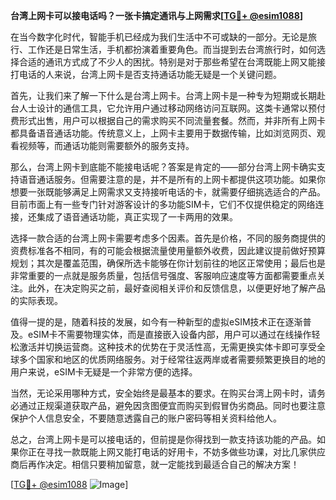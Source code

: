 **台湾上网卡可以接电话吗？一张卡搞定通讯与上网需求[[TG💪+ @esim1088](https://t.me/s/esim1088)]**

在当今数字化时代，智能手机已经成为我们生活中不可或缺的一部分。无论是旅行、工作还是日常生活，手机都扮演着重要角色。而当提到去台湾旅行时，如何选择合适的通讯方式成了不少人的困扰。特别是对于那些希望在台湾既能上网又能接打电话的人来说，台湾上网卡是否支持通话功能无疑是一个关键问题。

首先，让我们来了解一下什么是台湾上网卡。台湾上网卡是一种专为短期或长期赴台人士设计的通信工具，它允许用户通过移动网络访问互联网。这类卡通常以预付费形式出售，用户可以根据自己的需求购买不同流量套餐。然而，并非所有上网卡都具备语音通话功能。传统意义上，上网卡主要用于数据传输，比如浏览网页、观看视频等，而通话功能则需要额外的服务支持。

那么，台湾上网卡到底能不能接电话呢？答案是肯定的——部分台湾上网卡确实支持语音通话服务。但需要注意的是，并不是所有的上网卡都提供这项功能。如果你想要一张既能够满足上网需求又支持接听电话的卡，就需要仔细挑选适合的产品。目前市面上有一些专门针对游客设计的多功能SIM卡，它们不仅提供稳定的网络连接，还集成了语音通话功能，真正实现了一卡两用的效果。

选择一款合适的台湾上网卡需要考虑多个因素。首先是价格，不同的服务商提供的资费标准各不相同，有的可能会根据流量使用量额外收费，因此建议提前做好预算规划；其次是覆盖范围，确保所选卡能够在你计划前往的地区正常使用；最后也是非常重要的一点就是服务质量，包括信号强度、客服响应速度等方面都需要重点关注。此外，在决定购买之前，最好查阅相关评价和反馈信息，以便更好地了解产品的实际表现。

值得一提的是，随着科技的发展，如今有一种新型的虚拟eSIM技术正在逐渐普及。eSIM卡不需要物理实体，而是直接嵌入设备内部，用户可以通过在线操作轻松激活并切换运营商。这种技术的优势在于灵活性高，无需更换实体卡即可享受全球多个国家和地区的优质网络服务。对于经常往返两岸或者需要频繁更换目的地的用户来说，eSIM卡无疑是一个非常方便的选择。

当然，无论采用哪种方式，安全始终是最基本的要求。在购买台湾上网卡时，请务必通过正规渠道获取产品，避免因贪图便宜而购买到假冒伪劣商品。同时也要注意保护个人信息安全，不要随意透露自己的账户密码等相关资料给他人。

总之，台湾上网卡是可以接电话的，但前提是你得找到一款支持该功能的产品。如果你正在寻找一款既能上网又能打电话的好用卡，不妨多做些功课，对比几家供应商后再作决定。相信只要稍加留意，就一定能找到最适合自己的解决方案！

[[TG💪+ @esim1088](https://t.me/s/esim1088) ![Image](https://i.postimg.cc/4NQfJmqS/Snipaste-2025-05-13-00-14-12.png)]